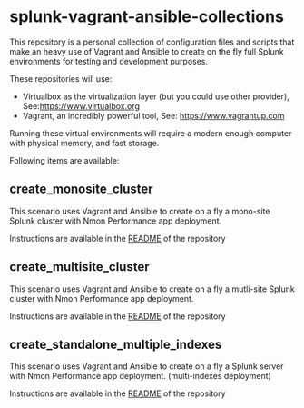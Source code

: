 # splunk-vagrant-ansible-collections

This repository is a personal collection of configuration files and scripts that make an heavy use of Vagrant and Ansible to create on the fly full Splunk environments for testing and development purposes.

These repositories will use:

- Virtualbox as the virtualization layer (but you could use other provider), See:https://www.virtualbox.org
- Vagrant, an incredibly powerful tool, See: https://www.vagrantup.com

Running these virtual environments will require a modern enough computer with physical memory, and fast storage.

Following items are available:

## create_monosite_cluster

This scenario uses Vagrant and Ansible to create on a fly a mono-site Splunk cluster with Nmon Performance app deployment.

Instructions are available in the [README](https://github.com/guilhemmarchand/splunk-vagrant-ansible-collections/tree/master/create_monosite_cluster) of the repository

## create_multisite_cluster

This scenario uses Vagrant and Ansible to create on a fly a mutli-site Splunk cluster with Nmon Performance app deployment.

Instructions are available in the [README](https://github.com/guilhemmarchand/splunk-vagrant-ansible-collections/tree/master/create_multisite_cluster) of the repository

## create_standalone_multiple_indexes

This scenario uses Vagrant and Ansible to create on a fly a Splunk server with Nmon Performance app deployment. (multi-indexes deployment)

Instructions are available in the [README](https://github.com/guilhemmarchand/splunk-vagrant-ansible-collections/tree/master/create_standalone_multiple_indexes) of the repository
